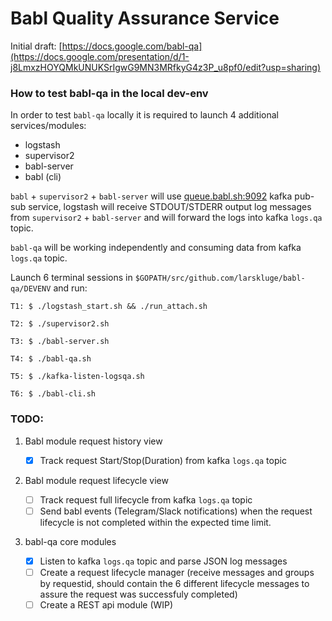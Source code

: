 # Babl Quality Assurance Service

Initial draft: [https://docs.google.com/babl-qa](https://docs.google.com/presentation/d/1-j8LmxzHOYQMkUNUKSrIgwG9MN3MRfkyG4z3P_u8pf0/edit?usp=sharing)

### How to test babl-qa in the local dev-env
In order to test `babl-qa` locally it is required to launch 4 additional services/modules:

- logstash
- supervisor2
- babl-server
- babl (cli)

`babl` + `supervisor2` + `babl-server` will use [queue.babl.sh:9092](queue.babl.sh:9092) kafka pub-sub service, logstash will receive STDOUT/STDERR output log messages from `supervisor2` + `babl-server` and will forward the logs into kafka `logs.qa` topic.

`babl-qa` will be working independently and consuming data from kafka `logs.qa` topic.

Launch 6 terminal sessions in `$GOPATH/src/github.com/larskluge/babl-qa/DEVENV` and run:


	T1: $ ./logstash_start.sh && ./run_attach.sh

	T2: $ ./supervisor2.sh

	T3: $ ./babl-server.sh

	T4: $ ./babl-qa.sh

	T5: $ ./kafka-listen-logsqa.sh

	T6: $ ./babl-cli.sh


### TODO:

1. Babl module request history view

	- [x] Track request Start/Stop(Duration) from kafka `logs.qa` topic


2. Babl module request lifecycle view
	- [ ] Track request full lifecycle from kafka `logs.qa` topic
	- [ ] Send babl events (Telegram/Slack notifications) when the request lifecycle is not completed within the expected time limit.

3. babl-qa core modules

	- [x] Listen to kafka `logs.qa` topic and parse JSON log messages
	- [ ] Create a request lifecycle manager (receive messages and groups by requestid, should contain the 6 different lifecycle messages to assure the request was successfuly completed)
	- [ ] Create a REST api module (WIP)
